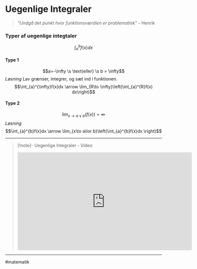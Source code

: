 # Uegenlige Integraler
>*"Undgå det punkt hvor funktionsværdien er problematisk"*
>\- Henrik

### Typer af uegenlige integtaler
$$\int_{a}^{b} f(x) dx$$

#### Type 1
$$a=-\infty \s \text{eller} \s b = \infty$$
*Løsning*
Lav grænser, integrer, og sæt ind i funktionen.
$$\int_{a}^{\infty}f(x)dx \arrow \lim_{R\to \infty}\left(\int_{a}^{R}f(x) dx\right)$$

#### Type 2
$$\lim_{x\to a \lor b}(f(x))= \infty$$
*Løsning*
$$\int_{a}^{b}f(x)dx \arrow \lim_{x\to a\lor b}\left(\int_{a}^{b}f(x)dx \right)$$

---

>[!note]- Uegenlige Integraler - Video
><iframe width="560" height="315" src="https://www.youtube.com/embed/BovyC7dR0Xc" title="YouTube video player" frameborder="0" allow="accelerometer; autoplay; clipboard-write; encrypted-media; gyroscope; picture-in-picture" allowfullscreen></iframe>

---
#matematik 